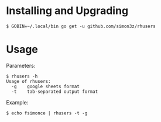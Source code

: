 # Installing and Upgrading

    $ GOBIN=~/.local/bin go get -u github.com/simon3z/rhusers

# Usage

Parameters:

    $ rhusers -h
    Usage of rhusers:
      -g	google sheets format
      -t	tab-separated output format

Example:

    $ echo fsimonce | rhusers -t -g
